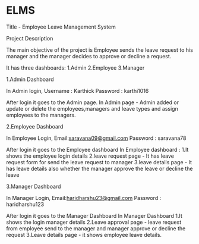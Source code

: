 # ELMS

Title - Employee Leave Management System

Project Description

The main objective of the project is Employee sends the leave request to his manager and the manager decides to approve or decline a request.

It has three dashboards:
1.Admin
2.Employee
3.Manager

1.Admin Dashboard

In Admin login,
Username : Karthick
Password : karthi1016

After login it goes to the Admin page. 
In Admin page - Admin added or update or delete the employees,managers and leave types and assign employees to the managers.

2.Employee Dashboard

In Employee Login,
Email:saravana09@gmail.com
Password : saravana78

After login it goes to the Employee dashboard
In Employee dashboard :
1.It shows the employee login details
2.leave request page - It has leave request form for send the leave request to manager
3.leave details page - It has leave details also whether the manager approve the leave or decline the leave

3.Manager Dashboard

In Manager Login,
Email:haridharshu23@gmail.com
Password : haridharshu123

After login it goes to the Manager Dashboard
In Manager Dashboard
1.It shows the login manager details
2.Leave approval page -  leave request from employee send to the manager and manager approve or decline the request
3.Leave details page - it shows employee leave details.
